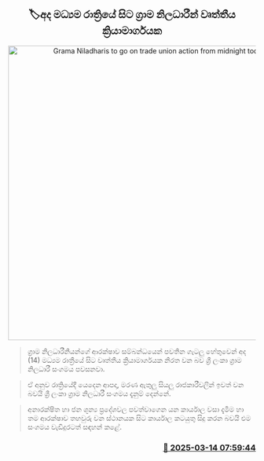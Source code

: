 <p align='center'><b><h2 align='center' title='Grama Niladharis to go on trade union action from midnight today'>🏷අද මධ්‍යම රාත්‍රියේ සිට ග්‍රාම නිලධාරීන් වෘත්තීය ක්‍රියාමාර්ගයක</h2></b></p>
<p align='center'><img src='https://helakuru.sgp1.cdn.digitaloceanspaces.com/esana/images/lib/grama-niladari-archived.jpg' width='600' alt='Grama Niladharis to go on trade union action from midnight today'></p>

> ග්‍රාම නිලධාරීනියන්ගේ ආරක්ෂාව සම්බන්ධයෙන් පවතින ගැටලු හේතුවෙන් අද (14) මධ්‍යම රාත්‍රීයේ සිට වෘත්තීය ක්‍රියාමාර්ගයක නිරත වන බව ශ්‍රී ලංකා ග්‍රාම නිලධාරී සංගමය පවසනවා.

> ඒ අනුව රාත්‍රියේදී යෙදෙන ආපදා, මරණ ඇතුලු සියලු රාජකාරීවලින් ඉවත් වන බවයි ශ්‍රී ලංකා ග්‍රාම නිලධාරී සංගමය දැනුම් දෙන්නේ.

> අනාරක්ෂිත හා ජන ශූන්‍ය ප්‍රදේශවල පවත්වාගෙන යන කාර්යාල වසා දැමීම හා තම ආරක්ෂාව තහවුරු වන ස්ථානයක සිට කාර්යාල කටයුතු සිදු කරන බවයි එම සංගමය වැඩිදුරටත් සඳහන් කළේ. 



<h3 align='right'><a href='https://www.helakuru.lk/esana/p/108314/'>📅 2025-03-14 07:59:44</a></h3>
